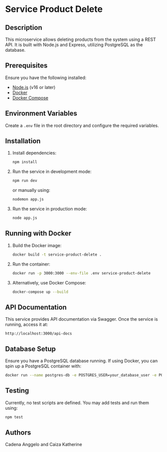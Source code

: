 # Service Product Delete

## Description
This microservice allows deleting products from the system using a REST API. It is built with Node.js and Express, utilizing PostgreSQL as the database.

## Prerequisites
Ensure you have the following installed:
- [Node.js](https://nodejs.org/) (v16 or later)
- [Docker](https://www.docker.com/)
- [Docker Compose](https://docs.docker.com/compose/)

## Environment Variables
Create a `.env` file in the root directory and configure the required variables.

## Installation
1. Install dependencies:
   ```sh
   npm install
   ```

2. Run the service in development mode:
   ```sh
   npm run dev
   ```
   or manually using:
   ```sh
   nodemon app.js
   ```

3. Run the service in production mode:
   ```sh
   node app.js
   ```

## Running with Docker
1. Build the Docker image:
   ```sh
   docker build -t service-product-delete .
   ```

2. Run the container:
   ```sh
   docker run -p 3000:3000 --env-file .env service-product-delete
   ```

3. Alternatively, use Docker Compose:
   ```sh
   docker-compose up --build
   ```

## API Documentation
This service provides API documentation via Swagger. Once the service is running, access it at:
```
http://localhost:3000/api-docs
```

## Database Setup
Ensure you have a PostgreSQL database running. If using Docker, you can spin up a PostgreSQL container with:
```sh
docker run --name postgres-db -e POSTGRES_USER=your_database_user -e POSTGRES_PASSWORD=your_database_password -e POSTGRES_DB=your_database_name -p 5432:5432 -d postgres
```

## Testing
Currently, no test scripts are defined. You may add tests and run them using:
```sh
npm test
```
## Authors
Cadena Anggelo and Caiza Katherine
